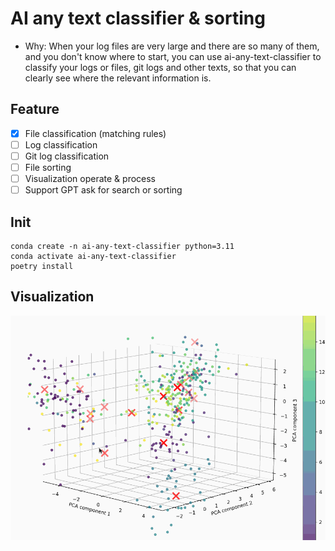 # AI any text classifier & sorting
* Why: When your log files are very large and there are so many of them, and you don't know where to start, you can use ai-any-text-classifier to classify your logs or files, git logs and other texts, so that you can clearly see where the relevant information is.

## Feature

- [x] File classification (matching rules)
- [ ] Log classification
- [ ] Git log classification
- [ ] File sorting
- [ ] Visualization operate & process
- [ ] Support GPT ask for search or sorting

## Init

```
conda create -n ai-any-text-classifier python=3.11
conda activate ai-any-text-classifier
poetry install

```

## Visualization

![](./visualization.gif)

